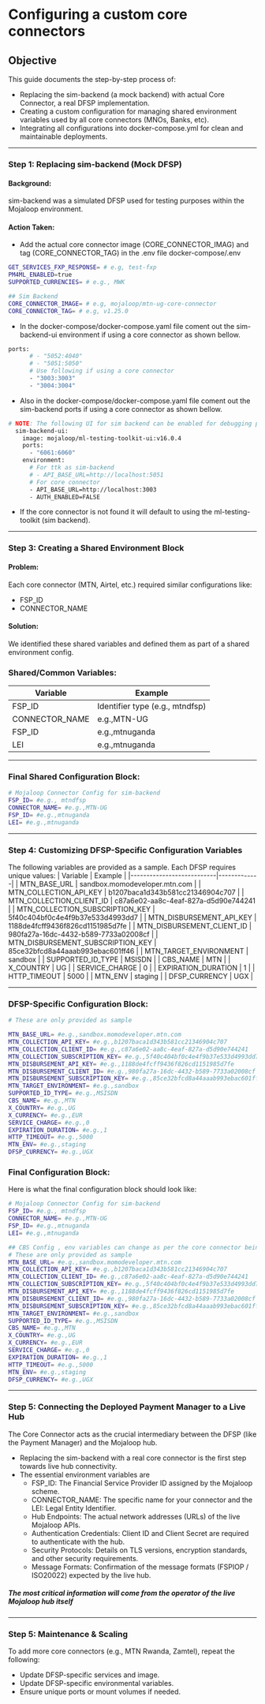 # Configuring a custom core connectors

## Objective
This guide documents the step-by-step process of:
- Replacing the sim-backend (a mock backend) with actual Core Connector, a real DFSP implementation.
- Creating a custom configuration for managing shared environment variables used by all core connectors (MNOs, Banks, etc).
- Integrating all configurations into docker-compose.yml for clean and maintainable deployments. 
---


### Step 1: Replacing sim-backend (Mock DFSP)

#### **Background:**
sim-backend was a simulated DFSP used for testing purposes within the Mojaloop environment.
#### **Action Taken:**
- Add the actual core connector image (CORE_CONNECTOR_IMAG) and tag (CORE_CONNECTOR_TAG) in the .env file docker-compose/.env

```sh
GET_SERVICES_FXP_RESPONSE= # e.g, test-fxp
PM4ML_ENABLED=true
SUPPORTED_CURRENCIES= # e.g., MWK

## Sim Backend
CORE_CONNECTOR_IMAGE= # e.g, mojaloop/mtn-ug-core-connector
CORE_CONNECTOR_TAG= # e.g, v1.25.0

```
- In the docker-compose/docker-compose.yaml file coment out the sim-backend-ui environment if using a core connector as shown bellow.
```sh
ports:
      # - "5052:4040"
      # - "5051:5050"
      # Use following if using a core connector
      - "3003:3003"
      - "3004:3004"
```

- Also in the docker-compose/docker-compose.yaml file coment out the sim-backend ports if using a core connector as shown bellow.
```sh
# NOTE: The following UI for sim backend can be enabled for debugging purpose
  sim-backend-ui:
    image: mojaloop/ml-testing-toolkit-ui:v16.0.4
    ports:
      - "6061:6060"
    environment:
      # For ttk as sim-backend
      # - API_BASE_URL=http://localhost:5051
      # For core connector
      - API_BASE_URL=http://localhost:3003
      - AUTH_ENABLED=FALSE
```

- If the core connector is not found it will default to using the ml-testing-toolkit (sim backend).
---

### Step 3: Creating a Shared Environment Block

#### **Problem:**
Each core connector (MTN, Airtel, etc.) required similar configurations like:

- FSP_ID
- CONNECTOR_NAME

#### **Solution:**
We identified these shared variables and defined them as part of a shared environment config.

### Shared/Common Variables:

| Variable                  | Example |
|---------------------------|-------------|
| FSP_ID    | Identifier type (e.g., mtndfsp) |
| CONNECTOR_NAME       | e.g.,MTN-UG |
| FSP_ID    | e.g.,mtnuganda |
| LEI| e.g.,mtnuganda |
---

### Final Shared Configuration Block:
```sh
# Mojaloop Connector Config for sim-backend
FSP_ID= #e.g., mtndfsp
CONNECTOR_NAME= #e.g.,MTN-UG
FSP_ID= #e.g.,mtnuganda
LEI= #e.g.,mtnuganda

```
---
### Step 4: Customizing DFSP-Specific Configuration Variables
The following variables are provided as a sample. Each DFSP requires unique values:
| Variable                  | Example |
|---------------------------|-------------|
| MTN_BASE_URL   | sandbox.momodeveloper.mtn.com |
| MTN_COLLECTION_API_KEY       | b1207baca1d343b581cc21346904c707 |
| MTN_COLLECTION_CLIENT_ID    | c87a6e02-aa8c-4eaf-827a-d5d90e744241 |
| MTN_COLLECTION_SUBSCRIPTION_KEY    | 5f40c404bf0c4e4f9b37e533d4993dd7 |
| MTN_DISBURSEMENT_API_KEY    | 1188de4fcff9436f826cd1151985d7fe |
| MTN_DISBURSEMENT_CLIENT_ID    | 980fa27a-16dc-4432-b589-7733a02008cf |
| MTN_DISBURSEMENT_SUBSCRIPTION_KEY    | 85ce32bfcd8a44aaab993ebac601ff46 |
| MTN_TARGET_ENVIRONMENT    | sandbox |
| SUPPORTED_ID_TYPE    | MSISDN |
| CBS_NAME    | MTN |
| X_COUNTRY    | UG |
| SERVICE_CHARGE    | 0 |
| EXPIRATION_DURATION    | 1 |
| HTTP_TIMEOUT    | 5000 |
| MTN_ENV    | staging |
| DFSP_CURRENCY    | UGX |

---
### DFSP-Specific Configuration Block:
```sh
# These are only provided as sample

MTN_BASE_URL= #e.g.,sandbox.momodeveloper.mtn.com
MTN_COLLECTION_API_KEY= #e.g.,b1207baca1d343b581cc21346904c707
MTN_COLLECTION_CLIENT_ID= #e.g.,c87a6e02-aa8c-4eaf-827a-d5d90e744241
MTN_COLLECTION_SUBSCRIPTION_KEY= #e.g.,5f40c404bf0c4e4f9b37e533d4993dd7
MTN_DISBURSEMENT_API_KEY= #e.g.,1188de4fcff9436f826cd1151985d7fe
MTN_DISBURSEMENT_CLIENT_ID= #e.g.,980fa27a-16dc-4432-b589-7733a02008cf
MTN_DISBURSEMENT_SUBSCRIPTION_KEY= #e.g.,85ce32bfcd8a44aaab993ebac601ff46
MTN_TARGET_ENVIRONMENT= #e.g.,sandbox
SUPPORTED_ID_TYPE= #e.g.,MSISDN
CBS_NAME= #e.g.,MTN
X_COUNTRY= #e.g.,UG
X_CURRENCY= #e.g.,EUR
SERVICE_CHARGE= #e.g.,0
EXPIRATION_DURATION= #e.g.,1
HTTP_TIMEOUT= #e.g.,5000
MTN_ENV= #e.g.,staging
DFSP_CURRENCY= #e.g.,UGX

```
### Final Configuration Block:
Here is what the final configuration block should look like:
```sh
# Mojaloop Connector Config for sim-backend
FSP_ID= #e.g., mtndfsp
CONNECTOR_NAME= #e.g.,MTN-UG
FSP_ID= #e.g.,mtnuganda
LEI= #e.g.,mtnuganda

## CBS Config , env variables can change as per the core connector being used
# These are only provided as sample
MTN_BASE_URL= #e.g.,sandbox.momodeveloper.mtn.com
MTN_COLLECTION_API_KEY= #e.g.,b1207baca1d343b581cc21346904c707
MTN_COLLECTION_CLIENT_ID= #e.g.,c87a6e02-aa8c-4eaf-827a-d5d90e744241
MTN_COLLECTION_SUBSCRIPTION_KEY= #e.g.,5f40c404bf0c4e4f9b37e533d4993dd7
MTN_DISBURSEMENT_API_KEY= #e.g.,1188de4fcff9436f826cd1151985d7fe
MTN_DISBURSEMENT_CLIENT_ID= #e.g.,980fa27a-16dc-4432-b589-7733a02008cf
MTN_DISBURSEMENT_SUBSCRIPTION_KEY= #e.g.,85ce32bfcd8a44aaab993ebac601ff46
MTN_TARGET_ENVIRONMENT= #e.g.,sandbox
SUPPORTED_ID_TYPE= #e.g.,MSISDN
CBS_NAME= #e.g.,MTN
X_COUNTRY= #e.g.,UG
X_CURRENCY= #e.g.,EUR
SERVICE_CHARGE= #e.g.,0
EXPIRATION_DURATION= #e.g.,1
HTTP_TIMEOUT= #e.g.,5000
MTN_ENV= #e.g.,staging
DFSP_CURRENCY= #e.g.,UGX

```
---
### Step 5: Connecting the Deployed Payment Manager to a Live Hub
The Core Connector acts as the crucial intermediary between the DFSP (like the Payment Manager) and the Mojaloop hub.

- Replacing the sim-backend with a real core connector is the first step towards live hub connectivity.
- The essential environment variables are
  - FSP_ID: The Financial Service Provider ID assigned by the Mojaloop scheme.
  - CONNECTOR_NAME: The specific name for your connector and the LEI: Legal Entity Identifier.
  - Hub Endpoints: The actual network addresses (URLs) of the live Mojaloop APIs.
  - Authentication Credentials: Client ID and Client Secret are required to authenticate with the hub.
  - Security Protocols: Details on TLS versions, encryption standards, and other security requirements.
  - Message Formats: Confirmation of the message formats (FSPIOP / ISO20022) expected by the live hub.

##### The most critical information will come from the operator of the live Mojaloop hub itself
---
### Step 5: Maintenance & Scaling
To add more core connectors (e.g., MTN Rwanda, Zamtel), repeat the following:

- Update DFSP-specific services and image.
- Update DFSP-specific environmental variables.
- Ensure unique ports or mount volumes if needed.